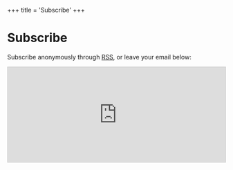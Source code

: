 +++
title = 'Subscribe'
+++

# Subscribe

Subscribe anonymously through [RSS](/blog/index.xml), or leave your email below:

<iframe
scrolling="no"
style="width:100%!important;height:220px;border:1px #ccc solid !important"
src="https://buttondown.email/aochagavia?as_embed=true"
></iframe><br /><br />
